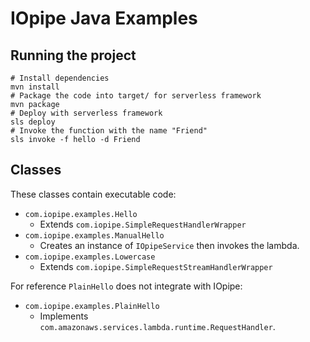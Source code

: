 # IOpipe Java Examples

## Running the project

```
# Install dependencies
mvn install
# Package the code into target/ for serverless framework
mvn package
# Deploy with serverless framework
sls deploy
# Invoke the function with the name "Friend"
sls invoke -f hello -d Friend
```

## Classes

These classes contain executable code:

 * `com.iopipe.examples.Hello`
   * Extends `com.iopipe.SimpleRequestHandlerWrapper`
 * `com.iopipe.examples.ManualHello`
   * Creates an instance of `IOpipeService` then invokes the lambda.
 * `com.iopipe.examples.Lowercase`
   * Extends `com.iopipe.SimpleRequestStreamHandlerWrapper`

For reference `PlainHello` does not integrate with IOpipe:

 * `com.iopipe.examples.PlainHello`
   * Implements `com.amazonaws.services.lambda.runtime.RequestHandler`.
